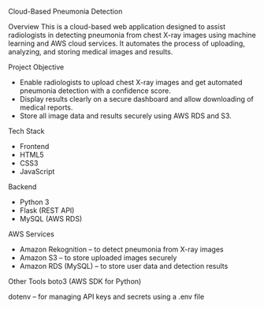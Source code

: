 Cloud-Based Pneumonia Detection

Overview
This is a cloud-based web application designed to assist radiologists in detecting pneumonia from chest X-ray images using machine learning and AWS cloud services. It automates the process of uploading, analyzing, and storing medical images and results.

Project Objective
- Enable radiologists to upload chest X-ray images and get automated pneumonia detection with a confidence score.
- Display results clearly on a secure dashboard and allow downloading of medical reports.
- Store all image data and results securely using AWS RDS and S3.

Tech Stack
- Frontend
- HTML5
- CSS3
- JavaScript


Backend
- Python 3
- Flask (REST API)
- MySQL (AWS RDS)

AWS Services
- Amazon Rekognition – to detect pneumonia from X-ray images
- Amazon S3 – to store uploaded images securely
- Amazon RDS (MySQL) – to store user data and detection results

Other Tools
boto3 (AWS SDK for Python)

dotenv – for managing API keys and secrets using a .env file
